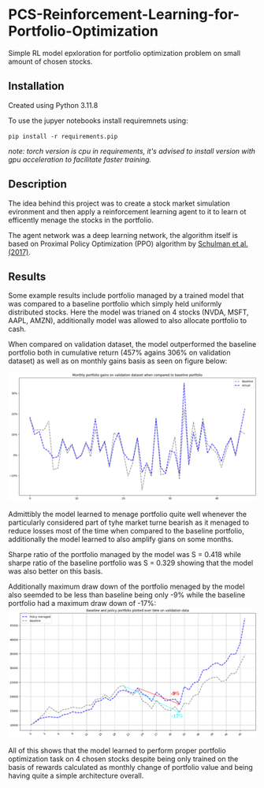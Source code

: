 # PCS-Reinforcement-Learning-for-Portfolio-Optimization
Simple RL model epxloration for portfolio optimization problem on small amount of chosen stocks.

## Installation

Created using Python 3.11.8

To use the jupyer notebooks install requiremnets using:

`pip install -r requirements.pip`

_note: torch version is cpu in requirements, it's advised to install version with gpu acceleration to facilitate faster training._

## Description

The idea behind this project was to create a stock market simulation evironment and then apply a reinforcement learning agent to it to learn ot efficently menage the stocks in the portfolio.

The agent network was a deep learning network, the algorithm itself is based on Proximal Policy Optimization (PPO) algorithm by [Schulman et al. (2017)](https://arxiv.org/abs/1707.06347).


## Results

Some example results include portfolio managed by a trained model that was compared to a baseline portfolio which simply held uniformly distributed stocks. Here the model was trianed on 4 stocks (NVDA, MSFT, AAPL, AMZN), additionally model was allowed to also allocate portfolio to cash.

When compared on validation dataset, the model outperformed the baseline portfolio both in cumulative return (457% agains 306% on validation dataset) as well as on monthly gains basis as seen on figure below:

![monthly gains of baseline and policy network managed portfolio](imgs/gains_v2.png)

Admittibly the model learned to menage portfolio quite well whenever the particularly considered part of tyhe market turne bearish as it menaged to reduce losses most of the time when compared to the baseline portfolio, additionally the model learned to also amplify gians on some months.

Sharpe ratio of the portfolio managed by the model was S = 0.418 while sharpe ratio of the baseline portfolio was S = 0.329 showing that the model was also better on this basis.

Additionally maximum draw down of the portfolio menaged by the model also seemded to be less than baseline being only -9% while the baseline portfolio had a maximum draw down of -17%:
![Portfolios value over time](imgs/cumulative_return_v2_mdd.png)


All of this shows that the model learned to perform proper portfolio optimization task on 4 chosen stocks despite being only trained on the basis of rewards calculated as monthly change of portfolio value and being having quite a simple architecture overall.